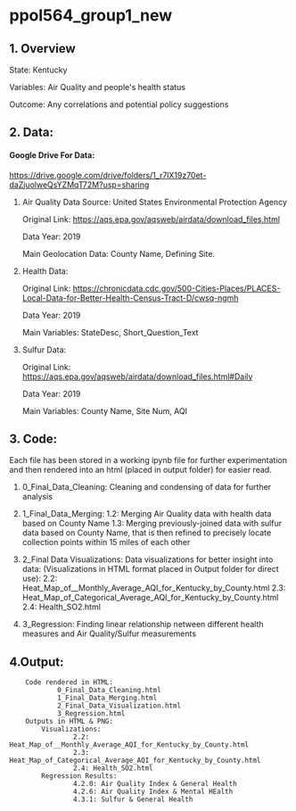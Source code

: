 # ppol564_group1_new

## 1. Overview
    
   State: Kentucky

   Variables: Air Quality and people's health status

   Outcome: Any correlations and potential policy suggestions

## 2. Data:
#### Google Drive For Data: 
https://drive.google.com/drive/folders/1_r7lX19z70et-daZjuolweQsYZMqT72M?usp=sharing


  1. Air Quality Data
      Source: United States Environmental Protection Agency
      
      Original Link: https://aqs.epa.gov/aqsweb/airdata/download_files.html 
      
      Data Year: 2019
      
      Main Geolocation Data: County Name, Defining Site.

  2. Health Data: 
        
        Original Link: https://chronicdata.cdc.gov/500-Cities-Places/PLACES-Local-Data-for-Better-Health-Census-Tract-D/cwsq-ngmh
      
        Data Year: 2019
        
        Main Variables: StateDesc, Short_Question_Text
        
  3. Sulfur Data: 
  
        Original Link: https://aqs.epa.gov/aqsweb/airdata/download_files.html#Daily
      
        Data Year: 2019
        
        Main Variables: County Name, Site Num, AQI


## 3. Code:

Each file has been stored in a working ipynb file for further experimentation and then rendered into an html (placed in output folder) for easier read. 

1. 0_Final_Data_Cleaning:
        Cleaning and condensing of data for further analysis

2. 1_Final_Data_Merging:
        1.2: Merging Air Quality data with health data based on County Name
        1.3: Merging previously-joined data with sulfur data based on County Name, that is then refined to precisely locate collection points within 15 miles of each other

3. 2_Final Data Visualizations:
        Data visualizations for better insight into data: 
        (Visualizations in HTML format placed in Output folder for direct use):
        2.2: Heat_Map_of__Monthly_Average_AQI_for_Kentucky_by_County.html
        2.3: Heat_Map_of_Categorical_Average_AQI_for_Kentucky_by_County.html
        2.4: Health_SO2.html
        

4. 3_Regression:
        Finding linear relationship netween different health measures and Air Quality/Sulfur measurements


## 4.Output:
        Code rendered in HTML:
                0_Final_Data_Cleaning.html
                1_Final_Data_Merging.html
                2_Final_Data_Visualization.html
                3_Regression.html
        Outputs in HTML & PNG:
            Visualizations:
                    2.2: Heat_Map_of__Monthly_Average_AQI_for_Kentucky_by_County.html
                    2.3: Heat_Map_of_Categorical_Average_AQI_for_Kentucky_by_County.html
                    2.4: Health_SO2.html
            Regression Results:
                    4.2.0: Air Quality Index & General Health
                    4.2.6: Air Quality Index & Mental HEalth
                    4.3.1: Sulfur & General Health

